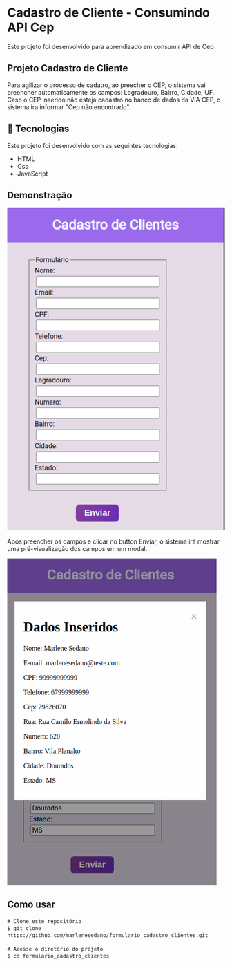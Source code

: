# Cadastro de Cliente - Consumindo API Cep

Este projeto foi desenvolvido para aprendizado em consumir API de Cep

## Projeto Cadastro de Cliente

Para agilizar o processo de cadatro, ao preecher o CEP, o sistema vai preencher automaticamente
os campos: Logradouro, Bairro, Cidade, UF. Caso o CEP inserido não esteja cadastro no banco de 
dados da VIA CEP, o sistema ira informar "Cep não encontrado".

## :rocket: Tecnologias

Este projeto foi desenvolvido com as seguintes tecnologias:

- HTML
- Css
- JavaScript

                                                     
## Demonstração
 
<img src="./media/img1.png">

Após preencher os campos e clicar no button Enviar, o 
sistema irá mostrar uma pré-visualização dos campos em um
modal.

<img src="./media/img2.png">

## Como usar

```
# Clone este repositório
$ git clone https://github.com/marlenesedano/formulario_cadastro_clientes.git

# Acesse o diretório do projeto
$ cd formulario_cadastro_clientes



